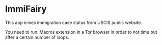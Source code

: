 # ImmiFairy

This app mines immigration case status from USCIS public website.

You need to run iMacros extension in a Tor browser in order to not time out after a certain number of loops.

